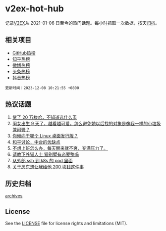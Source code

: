# v2ex-hot-hub

 记录[V2EX](https://www.v2ex.com/)从 2021-01-06 日至今的热门话题。每小时抓取一次数据，按天[归档](archives)。
 
 ## 相关项目

- [GitHub热榜](https://github.com/snaildev/github-hot-hub)
- [知乎热榜](https://github.com/snaildev/zhihu-hot-hub)
- [微博热榜](https://github.com/snaildev/weibo-hot-hub)
- [头条热榜](https://github.com/snaildev/toutiao-hot-hub)
- [抖音热榜](https://github.com/snaildev/douyin-hot-hub)


 `更新时间：2023-12-08 10:21:55 +0800`

## 热议话题

1. [贷了 20 万梭哈，不知道选什么币](https://www.v2ex.com/t/998397)
1. [闺女出生 9 天了，越看越可爱。怎么避免她以后找的对象是像我一样的小垃圾兼闷骚？](https://www.v2ex.com/t/998429)
1. [你倾向于哪个 Linux 桌面发行版？](https://www.v2ex.com/t/998407)
1. [和平讨论，中台的优缺点](https://www.v2ex.com/t/998349)
1. [不想上班怎么办，每天醒来就不爽，充满压力了。](https://www.v2ex.com/t/998328)
1. [请教下养猫人士 猫别墅有必要整吗](https://www.v2ex.com/t/998287)
1. [从外部 ssh 到 k8s 的 pod 里面](https://www.v2ex.com/t/998329)
1. [关于房东想让我给他 200 块钱这件事](https://www.v2ex.com/t/998342)

## 历史归档

[archives](archives)

## License

See the [LICENSE](LICENSE) file for license rights and limitations (MIT).
